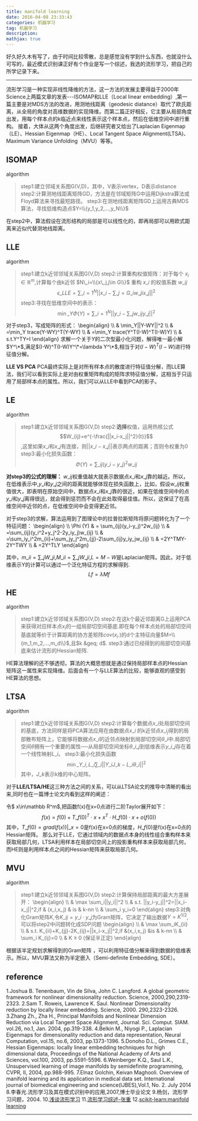 ```yaml
---
title: manifold learning
date: 2016-04-08 23:33:43
categories: 机器学习
tag: 机器学习
description: 
mathjax: true
---
```


好久好久木有写了，由于时间比较零散，总是感觉没有学到什么东西，也就没什么可写的，最近模式识别课正好有个作业是写一个综述，我选的流形学习，把自己的所学记录下来。

------
流形学习是一种实现非线性降维的方法，这一方法的发展主要得益于2000年Science上两篇文章的发表---ISOMAP和LLE（Local linear embedding）,第一篇主要是对MDS方法的改进，用测地线距离（geodesic diatance）取代了欧氏距离，从全局的角度对高维数据的实现降维。而第二篇正好相反，它主要从局部角度出发，用每个样本点的k临近点来线性表示这个样本点，然后在低维空间中进行重构。
接着，大体从这两个角度出发，后继研究者又给出了Laplacian Eigenmap（LE）、Hessian Eigenmap（HE）、Local Tangent Space Alignment(LTSA)、Maximum Variance Unfolding（MVU）等等。
## ISOMAP
algorithm 
> step1:建立邻域关系图G(V,D)，其中，V表示vertex，D表示distance
> step2:计算测地线距离矩阵GD，方法是在邻域矩阵G中运用Dijkstra算法或Floyd算法来寻找最短路径。
> step3:在测地线距离矩阵GD上运用古典MDS算法，寻找低维构造点$Y=\\{y_1,y_2,...,y_N\\}$

在step2中，算法假设在流形结构的局部是可以线性化的，即再局部可以用欧式距离来近似代替测地线距离。

## LLE
algorithm
> step1:建立k近邻邻域关系图G(V,D)
> step2:计算重构权值矩阵：对于每个 $x_i\in\mathbb R^m$,计算每个由k近邻 $N\_i=\\{x\_j,j\in G\\}$ 重构 $x\_i$ 的权值系数 $w\_{ij}$
> $$\epsilon\_{LLE}=\sum\_{i=1}^N||x\_i-\sum\_{j=G\_i}w\_{ji}x\_j||^2$$
> step3:寻找在低维空间中的表示：
> $$\min\_Y\Phi(Y)=\sum\_{i=1}^N||y\_i-\sum\_jw\_{ij}y\_j||^2$$

对于step3，写成矩阵的形式：
\begin{align} \\\\
& \min\_Y||Y-WY||^2 \\\\ 
& =\min\_Y trace(Y-WY)^T(Y-WY) \\\\
& =\min\_Y trace(Y^T(I-W)^T(I-W)Y) \\\\
& s.t.Y^TY=I 
\end{align}
求解一个关于$Y$的二次型最小化问题，解得唯一最小解$Y^\*$,满足$(I-W)^T(I-W)Y^\*=\lambda Y^\*$,相当于对$(I-W)^T(I-W)$进行特征值分解。

**LLE VS PCA**
PCA最终实际上是对所有样本点的散度进行特征值分解，而LLE算法，我们可以看到实际上是对由权重矩阵构成的矩阵求特征值分解，这相当于只运用了局部样本点的属性。所以，我们可以从LLE中看到PCA的影子。
## LE
algorithm
> step1:建立k近邻邻域关系图G(V,D)
> step2:**选择**权值，运用热核公式$$W_{ij}=e^{-\frac{||x_i-x_j||^2}{t}}$$,这里如果$x\_i$和$x\_j$有连接，则$||x\_i-x\_j||$表示两点的距离；否则令权重为0
> step3:最小化损失函数：$$\Phi (Y)=\sum\_{ij}(y\_i-y\_j)^2w\_{ij}$$ 
 
**对step3的公式的理解：** $w\_{ij}$权重值越大就表示数据点$x\_i$和$x\_j$靠的越近。所以，在低维表示中,$y\_i$和$y\_j$之间的距离就能够体现在损失函数上，比如，假设$w\_{ij}$权重值很大，即表明在原始空间中，数据点$x\_i$和$x\_j$靠的很近，如果在低维空间中的点$y\_i$和$y\_j$离得很远，就会得到惩罚而不会在此处取得最佳值。所以，这保证了在高维空间中近邻的点，在低维空间中会变得更近邻。

对于step3的求解，算法运用到了图理论中的拉普拉斯矩阵将原问题转化为了一个特征问题：
\begin{align} \\\\
\Phi (Y) & = \sum\_{ij}(y\_i-y\_j)^2w\_{ij} \\\\
& =\sum\_{ij}(y\_i^2+y\_j^2-2y\_iy\_j)w\_{ij} \\\\
& =\sum\_iy\_i^2m\_{ii}+\sum\_jy\_j^2m\_{jj}-2\sum\_{ij}y\_iy\_jw\_{ij} \\\\
& =2Y^TMY-2Y^TWY \\\\
& =2Y^TLY
\end{align}

其中，$m\_{ii}=\sum\_jW\_{ji}$,$M\_{ii}=\sum\_jW\_{ji}$,$L=M-W$是Laplacian矩阵。因此，对于低维表示Y的计算可以通过一个泛化特征方程的求解得到.
$$Lf=\lambda Mf$$

## HE
algorithm
> step1:建立k近邻邻域关系图G(V,D)
> step2:在这k个最近邻距离G上运用PCA来获得对应样本点$x_i$的一组局部切空间基底.即在每个样本点处的局部切空间基底就等价于计算距离的协方差矩阵$cov(x_i.)$的d个主特征向量$M=\\{m_1,m_2,...,m_d\\}$,且$k &geq; d$.
> step3:通过已经得到的局部切空间基底来估计流形的Hessian矩阵.

HE算法理解的还不够透彻，算法的大概思想就是通过保持局部样本点的Hessian矩阵这一属性来实现降维。后面会有一个与LLE算法的比较，能够直观的感受到HE算法的思想。

## LTSA
algorithm
> step1:建立k近邻邻域关系图G(V,D)
> step2:计算每个数据点$x\_i$处局部切空间的基底，方法同样是将PCA算法应用在由数据点$x\_i$ 的k近邻点$x\_{i_j}$得到的局部散布矩阵上，它能够将数据点$x\_i$的近邻点映射到局部切空间$\theta\_i$中.局部切空间$\theta$拥有一个重要的属性──从局部切空间坐标$\theta\_{i\_j}$到低维表示$y\_{i\_j}$存在着一个线性映射$L\_i$。
> step3:最小化损失函数$$\min\_{Y\_i,L\_i} \sum\_i||Y\_iJ\_k-L\_i\theta\_i||^2$$其中，$J\_k$表示k维的中心矩阵。

对于**LLE/LTSA/HE**这三种方法之间的关系，可以从LTSA论文的推导中清晰的看出来,同时也在一篇博士论文内看到这样的阐述：
> 
令$ x\in\mathbb R^m$,把函数f(x)在x=0点进行二阶Taylor展开如下：
$$ f(x)=f(0)+T\_{f(0)}^T\cdot x+x^T\cdot H\_{f(0)}\cdot x+o(f(0))$$
其中，$T\_{f(0)}=grad(f(x))|\_{x=0}$是f(x)在x=0点的梯度，$H\_{f(0)}$是f(x)在x=0点的Hessian矩阵。
那么对于LLE，它通过领域内的数据点本身的线性组合重构样本来获取局部几何，LTSA利用样本在局部切空间上的投影重构样本来获取局部几何，而HE则是利用样本点之间的Hessian矩阵来获取局部几何。

## MVU
algorithm
> step1:建立k近邻邻域关系图G(V,D)
> step2:计算保持局部距离的最大方差展开：
\begin{align} \\\\
& \max \sum\_i||y\_i||^2 \\\\
& s.t.  ||y\_i-y\_j||^2=||x\_i-x\_j||^2,if &amp; (x\_i,x\_j) &amp; is &amp; k-nn \\\\
& \sum\_i y\_i=0
\end{align}
step3:对角化Gram矩阵$K$,令$K\_{ij}=y\_i\cdot y\_j$为Gram矩阵，它决定了输出数据$Y=K^{1/2}$,可以将step2中问题转化成SDP问题
\begin{align} \\\\
& \max \sum\_iK\_{ii} \\\\
& s.t.  K\_{ii}+K\_{jj}-2K\_{ij}=||x\_i-x\_j||^2,if &amp;(x\_i,x\_j) &amp;is &amp; k-nn \\\\
& \sum\_i K\_{ij}=0 \\\\
& K &geq; 0 	(保证半正定)
\end{align}

根据该半定规划求解得到的Gram矩阵 ，可以利用特征值分解来得到数据的低维表示。所以，MVU算法又称为半定嵌入（Semi-definite Embedding, SDE）。

## reference
1.Joshua B. Tenenbaum, Vin de Silva, John C. Langford. A global geometric framework for nonlinear dimensionality reduction. Science, 2000,290,2319-2323.
2.Sam T. Roweis, Lawrence K. Saul. Nonlinear Dimensionality reduction by locally linear embedding. Science, 2000. 290,2323-2326.
3.Zhang Zh., Zha H., Principal Manifolds and Nonlinear Dimension Reduction via Local Tangent Space Alignment, Journal. Sci. Comput. SIAM. vol.26, no.1, Jan. 2004, pp.319-338.
4.Belkin M., Niyogi P., Laplacian Eigenmaps for dimensionality reduction and data representation, Neural Computation, vol.15, no.6, 2003, pp.1373-1396.
5.Donoho D.L., Grimes C.E., Hessian Eigenmaps: locally linear embedding techniques for high dimensional data, Proceedings of the National Academy of Arts and Sciences, vol.100, 2003, pp.5591-5596.
6.Weinberger K.Q., Saul L.K., Unsupervised learning of image manifolds by semidefinite programming, CVPR, II, 2004, pp.988-995.
7.Elnaz Golchin, Keivan Maghooli. Overview of manifold learning and its application in medical data set. International journal of biomedical engineering and science(IJBES),Vol.1, No. 2. July 2014
8.李春光.流形学习及其在模式识别中的应用,2007,博士毕业论文
9.杨剑，流形学习问题，2004.
10.[浅谈流形学习][1]
11.[流形学习综述-张重][2]
12.[scikit-learn:manifold learning][3]

---------

[1]: http://blog.pluskid.org/?p=533
[2]: http://blog.sciencenet.cn/blog-722391-583413.html
[3]: http://scikit-learn.org/stable/modules/manifold.html